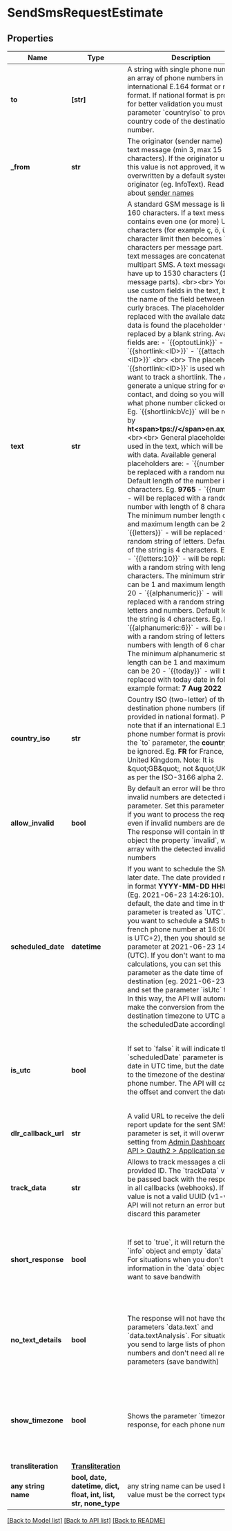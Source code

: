 # SendSmsRequestEstimate


## Properties
Name | Type | Description | Notes
------------ | ------------- | ------------- | -------------
**to** | **[str]** | A string with single phone number or an array of phone numbers in international E.164 format or national format. If national format is provided, for better validation you must use the parameter &#x60;countryIso&#x60; to provide the country code of the destination phone number. | 
**_from** | **str** | The originator (sender name) of the text message (min 3, max 15 characters). If the originator used in this value is not approved, it will be overwritten by a default system originator (eg. InfoText). Read more about [sender names](#) | 
**text** | **str** | A standard GSM message is limited to 160 characters. If a text message contains even one (or more) Unicode characters (for example ç, ö, ü) the character limit then becomes 70 characters per message part. Long text messages are concatenated into a multipart SMS. A text message can have up to 1530 characters (10 message parts).   &lt;br&gt;&lt;br&gt;   You can use custom fields in the text, by using the name of the field between two curly braces. The placeholders will be replaced with the availale data. If no data is found the placeholder will be replaced by a blank string. Available fields are:   - &#x60;{{optoutLink}}&#x60;  - &#x60;{{shortlink:&lt;ID&gt;}}&#x60;  - &#x60;{{attachement:&lt;ID&gt;}}&#x60;  &lt;br&gt; &lt;br&gt;   The placeholder &#x60;{{shortlink:&lt;ID&gt;}}&#x60; is used when you want to track a shortlink. The API will generate a unique string for every contact, and doing so you will know what phone number clicked on the link. Eg. &#x60;{{shortlink:bVc}}&#x60; will be replaced by **ht&lt;span&gt;tps://&lt;/span&gt;en.ax/bVc/r2N**  &lt;br&gt;&lt;br&gt;  General placeholders can be used in the text, which will be replaced with data. Available general placeholders are:   - &#x60;{{numbers}}&#x60; - will be replaced with a random number. Default length of the number is 4 characters. Eg. **9765**  - &#x60;{{numbers:8}}&#x60; - will be replaced with a random number with length of 8 characters. The minimum number length can be 1 and maximum length can be 20  - &#x60;{{letters}}&#x60; - will be replaced with a random string of letters. Default length of the string is 4 characters. Eg. **AJKV**  - &#x60;{{letters:10}}&#x60; - will be replaced with a random string with length of 10 characters. The minimum string length can be 1 and maximum length can be 20  - &#x60;{{alphanumeric}}&#x60; - will be replaced with a random string of letters and numbers. Default length of the string is 4 characters. Eg. **BH4V**  - &#x60;{{alphanumeric:6}}&#x60; - will be replaced with a random string of letters and numbers with length of 6 characters. The minimum alphanumeric string length can be 1 and maximum length can be 20  - &#x60;{{today}}&#x60; - will be replaced with today date in following example format: **7 Aug 2022** | 
**country_iso** | **str** | Country ISO (two-letter) of the destination phone numbers (if provided in national format). Please note that if an international E.164 phone number format is provided in the &#x60;to&#x60; parameter, the **countryIso** will be ignored. Eg. **FR** for France, **GB** for United Kingdom. Note: It is \&quot;GB\&quot;, not \&quot;UK\&quot;, as per the ISO-3166 alpha 2. | [optional] 
**allow_invalid** | **bool** | By default an error will be thrown if any invalid numbers are detected in the &#x60;to&#x60; parameter. Set this parameter to &#x60;true&#x60; if you want to process the request even if invalid numbers are detected. The response will contain in the &#x60;info&#x60; object the property &#x60;invalid&#x60;, wich is an array with the detected invalid phone numbers | [optional]  if omitted the server will use the default value of False
**scheduled_date** | **datetime** | If you want to schedule the SMS at a later date. The date provided must be in format **YYYY-MM-DD HH:MM:SS** (Eg. 2021-06-23 14:26:10). By default, the date and time in this parameter is treated as &#x60;UTC&#x60;. So if you want to schedule a SMS to a french phone number at 16:00 (France is UTC+2), then you should set the parameter at 2021-06-23 14:00 (UTC). If you don&#39;t want to make the calculations, you can set this parameter as the date time of the destination (eg. 2021-06-23 16:00) and set the parameter &#x60;isUtc&#x60; to &#x60;false&#x60;. In this way, the API will automatically make the conversion from the destination timezone to UTC and set the scheduledDate accordingly | [optional] 
**is_utc** | **bool** | If set to &#x60;false&#x60; it will indicate that the &#x60;scheduledDate&#x60; parameter is not a date in UTC time, but the date relative to the timezone of the destination phone number. The API will calculate the offset and convert the date to UTC.   | [optional]  if omitted the server will use the default value of True
**dlr_callback_url** | **str** | A valid URL to receive the delivery report update for the sent SMS. If this parameter is set, it will overwrite the setting from [Admin Dashboard &gt; HTTP API &gt; Oauth2 &gt; Application settings](#) | [optional] 
**track_data** | **str** | Allows to track messages a client provided ID. The &#x60;trackData&#x60; value will be passed back with the response and in all callbacks (webhooks). If the value is not a valid UUID (v1-v5) the API will not return an error but will discard this parameter | [optional] 
**short_response** | **bool** | If set to &#x60;true&#x60;, it will return the full &#x60;info&#x60; object and empty &#x60;data&#x60; object. For situations when you don&#39;t need the information in the &#x60;data&#x60; object and want to save bandwith | [optional]  if omitted the server will use the default value of False
**no_text_details** | **bool** | The response will not have the parameters &#x60;data.text&#x60; and &#x60;data.textAnalysis&#x60;. For situations when you send to large lists of phone numbers and don&#39;t need all response parameters (save bandwith) | [optional]  if omitted the server will use the default value of False
**show_timezone** | **bool** | Shows the parameter &#x60;timezone&#x60; in the response, for each phone number | [optional]  if omitted the server will use the default value of False
**transliteration** | [**Transliteration**](Transliteration.md) |  | [optional] 
**any string name** | **bool, date, datetime, dict, float, int, list, str, none_type** | any string name can be used but the value must be the correct type | [optional]

[[Back to Model list]](../../README.md#models) [[Back to API list]](../../README.md#available-methods) [[Back to README]](../../README.md)


